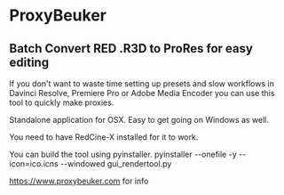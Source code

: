 # ProxyBeuker
## Batch Convert RED .R3D to ProRes for easy editing

If you don't want to waste time setting up presets and slow workflows in Davinci Resolve, Premiere Pro or Adobe Media Encoder you can use this tool to quickly make proxies.

Standalone application for OSX. Easy to get going on Windows as well. 

You need to have RedCine-X installed for it to work. 

You can build the tool using pyinstaller.
pyinstaller --onefile -y --icon=ico.icns --windowed gui_rendertool.py

https://www.proxybeuker.com for info